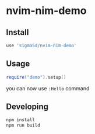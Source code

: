 # nvim-nim-demo

## Install

```lua
use 'sigmaSd/nvim-nim-demo'
```

## Usage

```lua
require("demo").setup()
```

you can now use `:Hello` command

## Developing

```bash
npm install
npm run build
```
